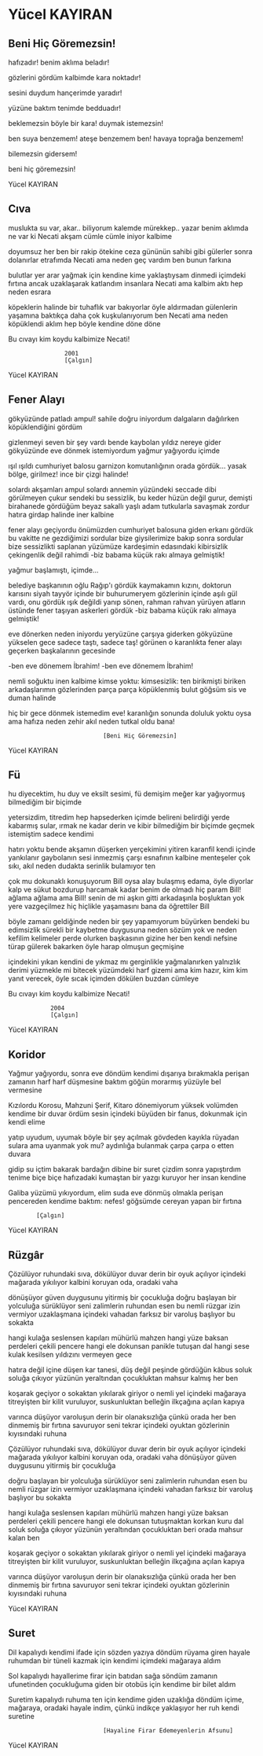 # Yücel KAYIRAN

## Beni Hiç Göremezsin!

hafızadır!
benim aklıma beladır!

gözlerini gördüm
kalbimde kara noktadır!

sesini duydum
hançerimde yaradır!

yüzüne baktım
tenimde bedduadır!

beklemezsin böyle bir kara!
duymak istemezsin!

ben suya benzemem!
ateşe benzemem ben!
havaya toprağa benzemem!

bilemezsin gidersem!

beni hiç göremezsin!

Yücel KAYIRAN

## Cıva

muslukta su var, akar.. biliyorum
kalemde mürekkep.. yazar
benim aklımda ne var ki Necati
akşam cümle cümle iniyor kalbime

doyumsuz her ben bir rakip ötekine
ceza gününün sahibi gibi gülerler
sonra dolanırlar etrafımda Necati
ama neden geç vardım ben bunun farkına

bulutlar yer arar yağmak için kendine
kime yaklaştıysam dinmedi içimdeki fırtına
ancak uzaklaşarak katlandım insanlara Necati
ama kalbim aktı hep neden esrara

köpeklerin halinde bir tuhaflık var
bakıyorlar öyle aldırmadan gülenlerin yaşamına
baktıkça daha çok kuşkulanıyorum ben Necati
ama neden köpüklendi aklım hep böyle kendine döne döne

Bu cıvayı kim koydu kalbimize Necati!

					2001
					[Çalgın]

Yücel KAYIRAN

## Fener Alayı 

gökyüzünde patladı ampul!
sahile doğru iniyordum
dalgaların dağılırken köpüklendiğini gördüm

gizlenmeyi seven bir şey  vardı bende
kaybolan yıldız nereye gider gökyüzünde
eve dönmek istemiyordum
yağmur yağıyordu içimde

ışıl ışıldı cumhuriyet balosu
garnizon komutanlığının orada
gördük... yasak bölge,  girilmez!
ince bir çizgi halinde!

solardı akşamları ampul
solardı annemin yüzündeki seccade
dibi görülmeyen çukur
sendeki bu sessizlik, bu  keder
hüzün  değil  gurur, demişti
birahanede gördüğüm beyaz sakallı  yaşlı adam
tutkularla savaşmak zordur
hatıra girdap halinde iner kalbine

fener alayı geçiyordu önümüzden
cumhuriyet balosuna giden erkanı gördük
bu vakitte ne gezdiğimizi sordular bize
giysilerimize bakıp sonra sordular bize
sessizlikti saplanan yüzümüze
kardeşimin edasındaki kibirsizlik
çekingenlik değil rahimdi
-biz  babama küçük rakı almaya gelmiştik!

yağmur başlamıştı, içimde...

belediye başkanının oğlu Rağıp'ı gördük
kaymakamın  kızını, doktorun  karısını
siyah  tayyör  içinde  bir  buhurumeryem
gözlerinin içinde aşılı gül vardı, onu gördük
ışık değildi  yanıp sönen,  rahman
rahvan yürüyen atların üstünde
fener taşıyan askerleri gördük
-biz babama küçük rakı almaya gelmiştik!

eve dönerken neden iniyordu yeryüzüne
çarşıya giderken gökyüzüne yükselen gece
sadece taştı, sadece taş! görünen o karanlıkta
fener alayı geçerken başkalarının gecesinde

-ben eve dönemem İbrahim!
-ben eve dönemem İbrahim!

nemli soğuktu inen  kalbime
kimse yoktu: kimsesizlik: ten
birikmişti biriken arkadaşlarımın  gözlerinden
parça parça  köpüklenmiş  bulut
göğsüm sis  ve duman halinde

hiç bir gece dönmek istemedim eve!
karanlığın sonunda  doluluk yoktu oysa
ama hafıza neden zehir
akıl  neden  tutkal oldu bana!



                               [Beni Hiç Göremezsin]

Yücel KAYIRAN

## Fü 

hu diyecektim, hu
duy ve eksilt sesimi,
fü demişim
meğer kar yağıyormuş
bilmediğim bir biçimde

yetersizdim, titredim hep
hapsederken içimde belireni belirdiği yerde
kabarmış sular, ırmak ne kadar derin
ve kibir
bilmediğim bir biçimde
geçmek istemiştim sadece kendimi

hatırı yoktu bende akşamın
düşerken yerçekimini yitiren karanfil
kendi içinde yankılanır gaybolanın sesi
inmezmiş çarşı esnafının kalbine
menteşeler çok sıkı, akıl neden dudakta
serinlik bulamıyor ten

çok mu dokunaklı konuşuyorum Bill
oysa alay bulaşmış edama, öyle diyorlar
kalp ve sükut
bozdurup harcamak kadar
benim de olmadı hiç param
Bill!
ağlama
ağlama ama Bill!
senin de mi aşkın gitti arkadaşınla
boşluktan yok yere vazgeçilmez hiç
hiçlikle yaşamasını bana da öğrettiler Bill

böyle zamanı geldiğinde
neden bir şey yapamıyorum
büyürken bendeki bu edimsizlik
sürekli bir kaybetme duygusuna
neden sözüm yok ve neden kefilim
kelimeler perde olurken başkasının gizine
her ben kendi nefsine türap
gülerek bakarken öyle harap olmuşun geçmişine

içindekini yıkan kendini de yıkmaz mı
gerginlikle yağmalanırken yalnızlık
derimi yüzmekle mi bitecek yüzümdeki harf gizemi
ama kim hazır, kim
kim yanıt verecek, öyle sıcak
içimden dökülen buzdan cümleye

Bu cıvayı kim koydu kalbimize Necati!

				2004
				[Çalgın]

Yücel KAYIRAN

## Koridor

Yağmur yağıyordu, sonra eve döndüm
kendimi dışarıya bırakmakla perişan
zamanın harf harf düşmesine baktım
göğün morarmış yüzüyle bel vermesine

Kızılordu Korosu, Mahzuni Şerif, Kitaro
dönemiyorum yüksek volümden kendime
bir duvar ördüm sesin içindeki büyüden
bir fanus, dokunmak için kendi elime

yatıp uyudum, uyumak böyle bir şey
açılmak gövdeden kayıkla rüyadan sulara
ama uyanmak yok mu? aydınlığa bulanmak
çarpa çarpa o etten duvara

gidip su içtim bakarak bardağın dibine
bir suret çizdim sonra yapıştırdım tenime
biçe biçe hafızadaki kumaştan
bir yazgı kuruyor her insan kendine

Galiba yüzümü yıkıyordum, elim suda
eve dönmüş olmakla perişan
pencereden kendime baktım: nefes!
göğsümde cereyan yapan bir fırtına

			[Çalgın]

Yücel KAYIRAN

## Rüzgâr

Çözülüyor ruhundaki sıva, dökülüyor duvar
derin bir oyuk açılıyor içindeki mağarada
yıkılıyor kalbini koruyan oda, oradaki vaha

dönüşüyor güven duygusunu yitirmiş bir çocukluğa
doğru başlayan bir yolculuğa sürüklüyor seni
zalimlerin ruhundan esen bu nemli rüzgar
izin vermiyor uzaklaşmana içindeki vahadan
farksız bir varoluş başlıyor bu sokakta

hangi kulağa seslensen kapıları mühürlü mahzen
hangi yüze baksan perdeleri çekili pencere
hangi ele dokunsan panikle tutuşan dal
hangi sese kulak kesilsen yıldızını vermeyen gece

hatıra değil içine düşen kar tanesi, 
düş değil peşinde gördüğün kâbus
soluk soluğa çıkıyor yüzünün yeraltından
çocukluktan mahsur kalmış her ben

koşarak geçiyor o sokaktan yıkılarak
giriyor o nemli yel içindeki mağaraya
titreyişten bir kilit vuruluyor, suskunluktan
belleğin ilkçağına açılan kapıya

varınca düşüyor varoluşun derin bir olanaksızlığa
çünkü orada her ben dinmemiş bir fırtına
savuruyor seni tekrar içindeki oyuktan
gözlerinin kıyısındaki ruhuna


Çözülüyor ruhundaki sıva, dökülüyor duvar 
derin bir oyuk açılıyor içindeki mağarada 
yıkılıyor kalbini koruyan oda, oradaki vaha 
dönüşüyor güven duygusunu yitirmiş bir çocukluğa 

doğru başlayan bir yolculuğa sürüklüyor seni 
zalimlerin ruhundan esen bu nemli rüzgar 
izin vermiyor uzaklaşmana içindeki vahadan 
farksız bir varoluş başlıyor bu sokakta 


hangi kulağa seslensen kapıları mühürlü mahzen 
hangi yüze baksan perdeleri çekili pencere 
hangi ele dokunsan tutuşmaktan korkan kuru dal 
soluk soluğa çıkıyor yüzünün yeraltından 
çocukluktan beri orada mahsur kalan ben 

koşarak geçiyor o sokaktan yıkılarak 
giriyor o nemli yel içindeki mağaraya 
titreyişten bir kilit vuruluyor, suskunluktan 
belleğin ilkçağına açılan kapıya 

varınca düşüyor varoluşun derin bir olanaksızlığa 
çünkü orada her ben dinmemiş bir fırtına 
savuruyor seni tekrar içindeki oyuktan 
gözlerinin kıyısındaki ruhuna

Yücel KAYIRAN

## Suret

Dil kapalıydı kendimi ifade için
sözden yazıya döndüm
rüyama giren hayale ruhumdan
bir tüneli kazmak için
kendimi içimdeki mağaraya aldım

Sol kapalıydı hayallerime firar için
batıdan sağa söndüm
zamanın ufunetinden çocukluğuma
giden bir otobüs için
kendime bir bilet aldım

Suretim kapalıydı ruhuma ten için
kendime giden uzaklığa döndüm
içime, mağaraya, oradaki hayale
indim, çünkü indikçe
yaklaşıyor her ruh kendi suretine


                               [Hayaline Firar Edemeyenlerin Afsunu]

Yücel KAYIRAN